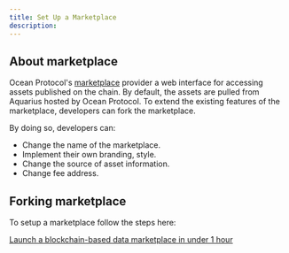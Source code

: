 ```yaml
---
title: Set Up a Marketplace
description:
---
```


## About marketplace

Ocean Protocol's [marketplace](https://market.oceanprotocol.com/) provider a web interface for accessing assets published on the chain. By default, the assets are pulled from Aquarius hosted by Ocean Protocol. To extend the existing features of the marketplace, developers can fork the marketplace.

By doing so, developers can:

- Change the name of the marketplace.
- Implement their own branding, style.
- Change the source of asset information.
- Change fee address.

## Forking marketplace

To setup a marketplace follow the steps here:

[Launch a blockchain-based data marketplace in under 1 hour](https://blog.oceanprotocol.com/launch-a-blockchain-based-data-marketplace-in-under-1-hour-9baa85a65ece)
